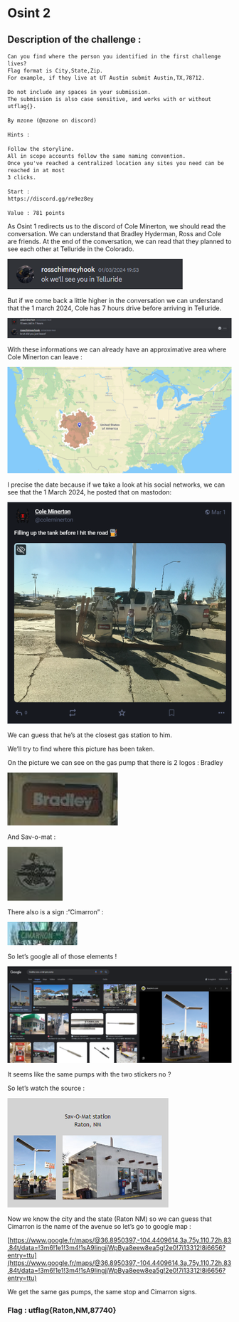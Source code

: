 # Osint 2

## Description of the challenge :

```
Can you find where the person you identified in the first challenge lives? 
Flag format is City,State,Zip.
For example, if they live at UT Austin submit Austin,TX,78712.

Do not include any spaces in your submission. 
The submission is also case sensitive, and works with or without utflag{}.

By mzone (@mzone on discord)

Hints :

Follow the storyline.
All in scope accounts follow the same naming convention.
Once you've reached a centralized location any sites you need can be reached in at most
3 clicks.

Start : 
https://discord.gg/re9ez8ey

Value : 781 points
```

As Osint 1 redirects us to the discord of Cole Minerton, we should read the conversation. We can understand that Bradley Hyderman, Ross and Cole are friends. At the end of the conversation, we can read that they planned to see each other at Telluride in the Colorado.

![Untitled](Osint%202%208dbe96e0dc6c4d68b44a768eabfecd3c/Untitled.png)

But if we come back a little higher in the conversation we can understand that the 1 march 2024, Cole has 7 hours drive before arriving in Telluride. 

![Untitled](Osint%202%208dbe96e0dc6c4d68b44a768eabfecd3c/Untitled%201.png)

With these informations we can already have an approximative area where Cole Minerton can leave :

![Untitled](Osint%202%208dbe96e0dc6c4d68b44a768eabfecd3c/Untitled%202.png)

I precise the date because if we take a look at his social networks, we can see that the 1 March 2024, he posted that on mastodon: 

![Untitled](Osint%202%208dbe96e0dc6c4d68b44a768eabfecd3c/Untitled%203.png)

We can guess that he’s at the closest gas station to him.

We’ll try to find where this picture has been taken.

On the picture we can see on the gas pump that there is 2 logos : Bradley 

![Untitled](Osint%202%208dbe96e0dc6c4d68b44a768eabfecd3c/Untitled%204.png)

And Sav-o-mat :

![Untitled](Osint%202%208dbe96e0dc6c4d68b44a768eabfecd3c/Untitled%205.png)

There also is a sign :”Cimarron” :

![Untitled](Osint%202%208dbe96e0dc6c4d68b44a768eabfecd3c/Untitled%206.png)

So let’s google all of those elements !

![Untitled](Osint%202%208dbe96e0dc6c4d68b44a768eabfecd3c/Untitled%207.png)

It seems like the same pumps with the two stickers no ?

So let’s watch the source :

![Untitled](Osint%202%208dbe96e0dc6c4d68b44a768eabfecd3c/Untitled%208.png)

Now we know the city and the state (Raton NM) so we can guess that Cimarron is the name of the avenue so let’s go to google map : 

[https://www.google.fr/maps/@36.8950397,-104.4409614,3a,75y,110.72h,83.84t/data=!3m6!1e1!3m4!1sA9IingjjWpBya8eew8ea5g!2e0!7i13312!8i6656?entry=ttu](https://www.google.fr/maps/@36.8950397,-104.4409614,3a,75y,110.72h,83.84t/data=!3m6!1e1!3m4!1sA9IingjjWpBya8eew8ea5g!2e0!7i13312!8i6656?entry=ttu)

We get the same gas pumps, the same stop and Cimarron signs.

### Flag : utflag{Raton,NM,87740}